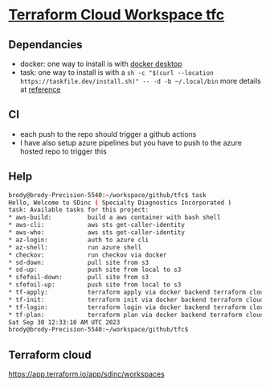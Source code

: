 # [Terraform Cloud Workspace tfc](https://app.terraform.io/app/sdinc/workspaces/tfc)

## Dependancies

* docker: one way to install is with [docker desktop](https://www.docker.com/products/docker-desktop/) 
* task: one way to install is with a ```sh -c "$(curl --location https://taskfile.dev/install.sh)" -- -d -b ~/.local/bin``` more details at [reference](https://taskfile.dev/installation/#get-the-binary)

## CI

* each push to the repo should trigger a github actions
* I have also setup azure pipelines but you have to push to the azure hosted repo to trigger this 

## Help

```bash
brody@brody-Precision-5540:~/workspace/github/tfc$ task
Hello, Welcome to SDinc ( Specialty Diagnostics Incorporated )
task: Available tasks for this project:
* aws-build:          build a aws container with bash shell
* aws-cli:            aws sts get-caller-identity
* aws-who:            aws sts get-caller-identity
* az-login:           auth to azure cli
* az-shell:           run azure shell
* checkov:            run checkov via docker
* sd-down:            pull site from s3
* sd-up:              push site from local to s3
* sfefoil-down:       pull site from s3
* sfefoil-up:         push site from local to s3
* tf-apply:           terraform apply via docker backend terraform cloud
* tf-init:            terraform init via docker backend terraform cloud
* tf-login:           terraform login via docker backend terraform cloud
* tf-plan:            terraform plan via docker backend terraform cloud
Sat Sep 30 12:33:10 AM UTC 2023
brody@brody-Precision-5540:~/workspace/github/tfc$ 
```

## Terraform cloud

https://app.terraform.io/app/sdinc/workspaces